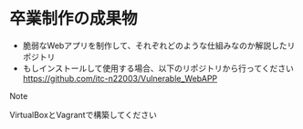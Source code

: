 # 卒業制作の成果物
- 脆弱なWebアプリを制作して、それぞれどのような仕組みなのか解説したリポジトリ
- もしインストールして使用する場合、以下のリポジトリから行ってください
https://github.com/itc-n22003/Vulnerable_WebAPP
> [!NOTE]
> VirtualBoxとVagrantで構築してください
